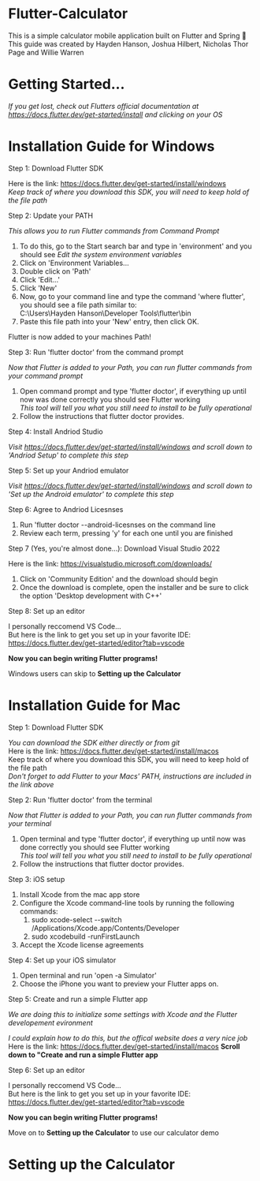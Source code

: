 # Flutter-Calculator
This is a simple calculator mobile application built on Flutter and Spring 📱 <br />
This guide was created by Hayden Hanson, Joshua Hilbert, Nicholas Thor Page and Willie Warren <br />

# Getting Started...
*If you get lost, check out Flutters official documentation at https://docs.flutter.dev/get-started/install and clicking on your OS* <br />

# Installation Guide for Windows

Step 1: Download Flutter SDK <br />

Here is the link: https://docs.flutter.dev/get-started/install/windows <br />
*Keep track of where you download this SDK, you will need to keep hold of the file path* <br />

Step 2: Update your PATH <br />

*This allows you to run Flutter commands from Command Prompt* <br />
1. To do this, go to the Start search bar and type in 'environment' and you should see *Edit the system environment variables* <br />
2. Click on 'Environment Variables... <br/>
3. Double click on 'Path' <br/>
4. Click 'Edit...' <br/>
5. Click 'New' <br/>
6. Now, go to your command line and type the command 'where flutter', you should see a file path similar to: <br/>
     C:\Users\Hayden Hanson\Developer Tools\flutter\bin <br/>
7. Paste this file path into your 'New' entry, then click OK. <br/>

Flutter is now added to your machines Path! <br/>

Step 3: Run 'flutter doctor' from the command prompt <br/>

*Now that Flutter is added to your Path, you can run flutter commands from your command prompt* <br/>
1. Open command prompt and type 'flutter doctor', if everything up until now was done correctly you should see Flutter working <br> *This tool will tell you what you still need to install to be fully operational*
2. Follow the instructions that flutter doctor provides. <br/>

Step 4: Install Andriod Studio <br/>

*Visit https://docs.flutter.dev/get-started/install/windows and scroll down to 'Andriod Setup' to complete this step* <br/>

Step 5: Set up your Andriod emulator <br/>

*Visit https://docs.flutter.dev/get-started/install/windows and scroll down to 'Set up the Android emulator' to complete this step* <br/>

Step 6: Agree to Andriod Licesnses <br/>

1. Run 'flutter doctor --android-licesnses on the command line <br/>
2. Review each term, pressing 'y' for each one until you are finished <br/>

Step 7 (Yes, you're almost done...): Download Visual Studio 2022 <br/>

Here is the link: https://visualstudio.microsoft.com/downloads/ <br/>
1. Click on 'Community Edition' and the download should begin <br/>
2. Once the download is complete, open the installer and be sure to click the option 'Desktop development with C++' <br/>

Step 8: Set up an editor <br/>

I personally reccomend VS Code... <br/>
But here is the link to get you set up in your favorite IDE: https://docs.flutter.dev/get-started/editor?tab=vscode <br/>

**Now you can begin writing Flutter programs!** <br/>

Windows users can skip to **Setting up the Calculator** <br/>

# Installation Guide for Mac

Step 1: Download Flutter SDK <br/>

*You can download the SDK either directly or from git* <br/>
Here is the link: https://docs.flutter.dev/get-started/install/macos <br/>
Keep track of where you download this SDK, you will need to keep hold of the file path <br/>
*Don't forget to add Flutter to your Macs' PATH, instructions are included in the link above* <br/>

Step 2: Run 'flutter doctor' from the terminal <br/>

*Now that Flutter is added to your Path, you can run flutter commands from your terminal* <br/>
1. Open terminal and type 'flutter doctor', if everything up until now was done correctly you should see Flutter working <br> *This tool will tell you what you still need to install to be fully operational*
2. Follow the instructions that flutter doctor provides. <br/>

Step 3: iOS setup <br/>

1. Install Xcode from the mac app store <br/>
2. Configure the Xcode command-line tools by running the following commands: <br/>
     1. sudo xcode-select --switch /Applications/Xcode.app/Contents/Developer <br/>
     2. sudo xcodebuild -runFirstLaunch <br/>
3. Accept the Xcode license agreements <br/>

Step 4: Set up your iOS simulator <br/>

1. Open terminal and run 'open -a Simulator' <br/>
2. Choose the iPhone you want to preview your Flutter apps on. <br/>

Step 5: Create and run a simple Flutter app <br/>

*We are doing this to initialize some settings with Xcode and the Flutter developement evironment* <br/>

*I could explain how to do this, but the offical website does a very nice job* <br/>
Here is the link: https://docs.flutter.dev/get-started/install/macos **Scroll down to "Create and run a simple Flutter app** <br/>

Step 6: Set up an editor <br/>

I personally reccomend VS Code... <br/>
But here is the link to get you set up in your favorite IDE: https://docs.flutter.dev/get-started/editor?tab=vscode <br/>

**Now you can begin writing Flutter programs!** <br/>

Move on to **Setting up the Calculator** to use our calculator demo<br/> 

# Setting up the Calculator
